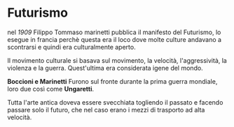 # Futurismo

nel *1909* Filippo Tommaso marinetti pubblica il manifesto del Futurismo, lo esegue in francia perchè questa era il loco dove molte culture andavano a scontrarsi e quindi era culturalmente aperto.

Il movimento culturale si basava sul movimento, la velocità, l'aggressività, la violenza e la guerra. Quest'ultima era considerata igene del mondo.

**Boccioni e Marinetti** Furono sul fronte durante la prima guerra mondiale, loro due così come **Ungaretti**.

Tutta l'arte antica doveva essere svecchiata togliendo il passato e facendo passare solo il futuro, che nel caso erano i mezzi di trasporto ad alta velocità.
<!--stackedit_data:
eyJoaXN0b3J5IjpbMTE1Njc3MDE2MSwtMTYxNDQ3NzI5MSwxOD
gyODY4NDM5LDEwNjIyOTk0NjFdfQ==
-->